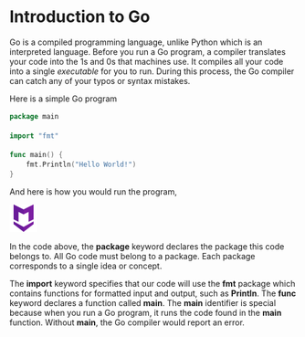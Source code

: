 # Introduction to Go

Go is a compiled programming language, unlike Python which is an interpreted language.  Before you run a Go program, a compiler translates your code into the 1s and 0s that machines use.  It compiles all your code into a single _executable_ for you to run.  During this process, the Go compiler can catch any of your typos or syntax mistakes.

Here is a simple Go program

```go
package main

import "fmt"

func main() {
	fmt.Println("Hello World!")
}
```

And here is how you would run the program,

![Running a Go Program](https://github.com/adam-p/markdown-here/raw/master/src/common/images/icon48.png "Running a Go Program")

In the code above, the **package** keyword declares the package this code belongs to.  All Go code must belong to a package.  Each package corresponds to a single idea or concept.

The **import** keyword specifies that our code will use the **fmt** package which contains functions for formatted input and output, such as **Println**.  The **func** keyword declares a function called **main**.  The **main** identifier is special because when you run a Go program, it runs the code found in the **main** function.  Without **main**, the Go compiler would report an error.